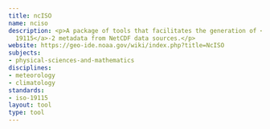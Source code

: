 ```yaml
---
title: ncISO
name: nciso
description: <p>A package of tools that facilitates the generation of <a href="/standards/iso-19115.html">ISO
  19115</a>-2 metadata from NetCDF data sources.</p>
website: https://geo-ide.noaa.gov/wiki/index.php?title=NcISO
subjects:
- physical-sciences-and-mathematics
disciplines:
- meteorology
- climatology
standards:
- iso-19115
layout: tool
type: tool
---
```


